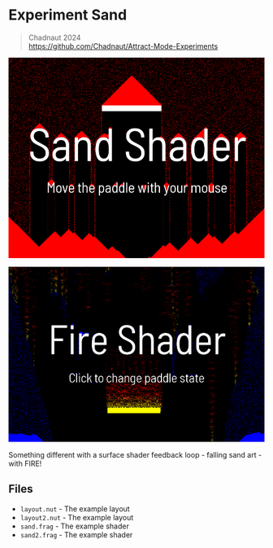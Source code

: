 # Experiment Sand

> Chadnaut 2024  
> https://github.com/Chadnaut/Attract-Mode-Experiments

![Example](example.png)

![Example](example2.png)

Something different with a surface shader feedback loop - falling sand art - with FIRE!

## Files

- `layout.nut` - The example layout
- `layout2.nut` - The example layout
- `sand.frag` - The example shader
- `sand2.frag` - The example shader
